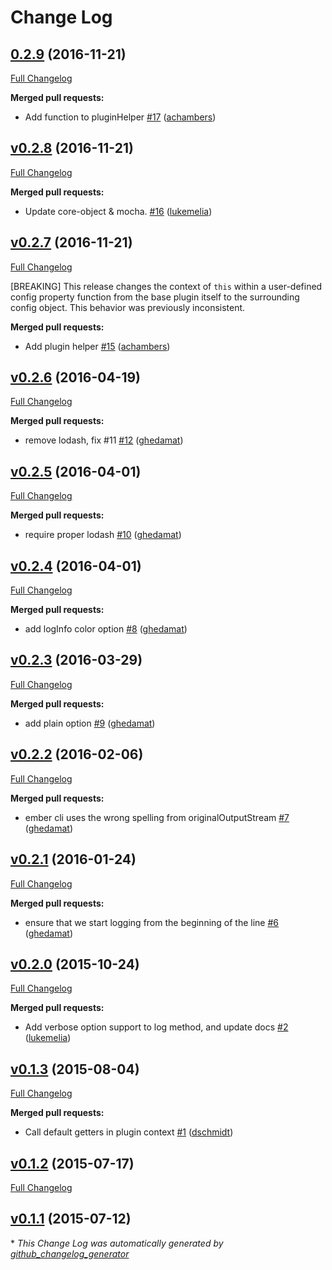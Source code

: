 # Change Log

## [0.2.9](https://github.com/ember-cli-deploy/ember-cli-deploy-plugin/tree/0.2.9) (2016-11-21)
[Full Changelog](https://github.com/ember-cli-deploy/ember-cli-deploy-plugin/compare/v0.2.8...0.2.9)

**Merged pull requests:**

- Add  function to pluginHelper [\#17](https://github.com/ember-cli-deploy/ember-cli-deploy-plugin/pull/17) ([achambers](https://github.com/achambers))

## [v0.2.8](https://github.com/ember-cli-deploy/ember-cli-deploy-plugin/tree/v0.2.8) (2016-11-21)
[Full Changelog](https://github.com/ember-cli-deploy/ember-cli-deploy-plugin/compare/v0.2.7...v0.2.8)

**Merged pull requests:**

- Update core-object & mocha. [\#16](https://github.com/ember-cli-deploy/ember-cli-deploy-plugin/pull/16) ([lukemelia](https://github.com/lukemelia))

## [v0.2.7](https://github.com/ember-cli-deploy/ember-cli-deploy-plugin/tree/v0.2.7) (2016-11-21)
[Full Changelog](https://github.com/ember-cli-deploy/ember-cli-deploy-plugin/compare/v0.2.6...v0.2.7)

[BREAKING] This release changes the context of `this` within a user-defined config property function from the base plugin itself to the surrounding config object. This behavior was previously inconsistent.

**Merged pull requests:**

- Add plugin helper [\#15](https://github.com/ember-cli-deploy/ember-cli-deploy-plugin/pull/15) ([achambers](https://github.com/achambers))

## [v0.2.6](https://github.com/ember-cli-deploy/ember-cli-deploy-plugin/tree/v0.2.6) (2016-04-19)
[Full Changelog](https://github.com/ember-cli-deploy/ember-cli-deploy-plugin/compare/v0.2.5...v0.2.6)

**Merged pull requests:**

- remove lodash, fix \#11 [\#12](https://github.com/ember-cli-deploy/ember-cli-deploy-plugin/pull/12) ([ghedamat](https://github.com/ghedamat))

## [v0.2.5](https://github.com/ember-cli-deploy/ember-cli-deploy-plugin/tree/v0.2.5) (2016-04-01)
[Full Changelog](https://github.com/ember-cli-deploy/ember-cli-deploy-plugin/compare/v0.2.4...v0.2.5)

**Merged pull requests:**

- require proper lodash [\#10](https://github.com/ember-cli-deploy/ember-cli-deploy-plugin/pull/10) ([ghedamat](https://github.com/ghedamat))

## [v0.2.4](https://github.com/ember-cli-deploy/ember-cli-deploy-plugin/tree/v0.2.4) (2016-04-01)
[Full Changelog](https://github.com/ember-cli-deploy/ember-cli-deploy-plugin/compare/v0.2.3...v0.2.4)

**Merged pull requests:**

- add logInfo color option [\#8](https://github.com/ember-cli-deploy/ember-cli-deploy-plugin/pull/8) ([ghedamat](https://github.com/ghedamat))

## [v0.2.3](https://github.com/ember-cli-deploy/ember-cli-deploy-plugin/tree/v0.2.3) (2016-03-29)
[Full Changelog](https://github.com/ember-cli-deploy/ember-cli-deploy-plugin/compare/v0.2.2...v0.2.3)

**Merged pull requests:**

- add plain option [\#9](https://github.com/ember-cli-deploy/ember-cli-deploy-plugin/pull/9) ([ghedamat](https://github.com/ghedamat))

## [v0.2.2](https://github.com/ember-cli-deploy/ember-cli-deploy-plugin/tree/v0.2.2) (2016-02-06)
[Full Changelog](https://github.com/ember-cli-deploy/ember-cli-deploy-plugin/compare/v0.2.1...v0.2.2)

**Merged pull requests:**

- ember cli uses the wrong spelling from originalOutputStream [\#7](https://github.com/ember-cli-deploy/ember-cli-deploy-plugin/pull/7) ([ghedamat](https://github.com/ghedamat))

## [v0.2.1](https://github.com/ember-cli-deploy/ember-cli-deploy-plugin/tree/v0.2.1) (2016-01-24)
[Full Changelog](https://github.com/ember-cli-deploy/ember-cli-deploy-plugin/compare/v0.2.0...v0.2.1)

**Merged pull requests:**

- ensure that we start logging from the beginning of the line [\#6](https://github.com/ember-cli-deploy/ember-cli-deploy-plugin/pull/6) ([ghedamat](https://github.com/ghedamat))

## [v0.2.0](https://github.com/ember-cli-deploy/ember-cli-deploy-plugin/tree/v0.2.0) (2015-10-24)
[Full Changelog](https://github.com/ember-cli-deploy/ember-cli-deploy-plugin/compare/v0.1.3...v0.2.0)

**Merged pull requests:**

- Add verbose option support to log method, and update docs [\#2](https://github.com/ember-cli-deploy/ember-cli-deploy-plugin/pull/2) ([lukemelia](https://github.com/lukemelia))

## [v0.1.3](https://github.com/ember-cli-deploy/ember-cli-deploy-plugin/tree/v0.1.3) (2015-08-04)
[Full Changelog](https://github.com/ember-cli-deploy/ember-cli-deploy-plugin/compare/v0.1.2...v0.1.3)

**Merged pull requests:**

- Call default getters in plugin context [\#1](https://github.com/ember-cli-deploy/ember-cli-deploy-plugin/pull/1) ([dschmidt](https://github.com/dschmidt))

## [v0.1.2](https://github.com/ember-cli-deploy/ember-cli-deploy-plugin/tree/v0.1.2) (2015-07-17)
[Full Changelog](https://github.com/ember-cli-deploy/ember-cli-deploy-plugin/compare/v0.1.1...v0.1.2)

## [v0.1.1](https://github.com/ember-cli-deploy/ember-cli-deploy-plugin/tree/v0.1.1) (2015-07-12)


\* *This Change Log was automatically generated by [github_changelog_generator](https://github.com/skywinder/Github-Changelog-Generator)*